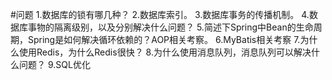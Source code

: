 #问题
1.数据库的锁有哪几种？
2.数据库索引。
3.数据库事务的传播机制。
4.数据库事物的隔离级别，以及分别解决什么问题？
5.简述下Spring中Bean的生命周期，Spring是如何解决循环依赖的？AOP相关考察。
6.MyBatis相关考察
7.为什么使用Redis，为什么Redis很快？
8.为什么使用消息队列，消息队列可以解决什么问题？
9.SQL优化
